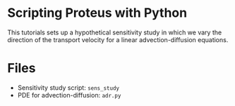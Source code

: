 Scripting Proteus with Python
=============================

This tutorials sets up a hypothetical sensitivity study in which we vary the direction of the transport velocity for a linear advection-diffusion equations.

Files
=====
- Sensitivity study script: `sens_study`
- PDE for advection-diffusion: `adr.py`
